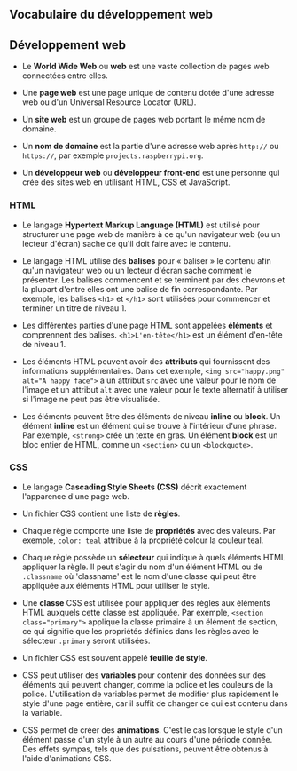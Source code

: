 ## Vocabulaire du développement web

## Développement web

- Le **World Wide Web** ou **web** est une vaste collection de pages web connectées entre elles.

- Une **page web** est une page unique de contenu dotée d'une adresse web ou d'un Universal Resource Locator (URL).

- Un **site web** est un groupe de pages web portant le même nom de domaine.

- Un **nom de domaine** est la partie d'une adresse web après `http://` ou `https://`, par exemple `projects.raspberrypi.org`.

- Un **développeur web** ou **développeur front-end** est une personne qui crée des sites web en utilisant HTML, CSS et JavaScript.

### HTML

- Le langage **Hypertext Markup Language (HTML)** est utilisé pour structurer une page web de manière à ce qu'un navigateur web (ou un lecteur d'écran) sache ce qu'il doit faire avec le contenu.

- Le langage HTML utilise des **balises** pour « baliser » le contenu afin qu'un navigateur web ou un lecteur d'écran sache comment le présenter. Les balises commencent et se terminent par des chevrons et la plupart d'entre elles ont une balise de fin correspondante. Par exemple, les balises `<h1>` et `</h1>` sont utilisées pour commencer et terminer un titre de niveau 1.

- Les différentes parties d'une page HTML sont appelées **éléments** et comprennent des balises. `<h1>L'en-tête</h1>` est un élément d'en-tête de niveau 1.

- Les éléments HTML peuvent avoir des **attributs** qui fournissent des informations supplémentaires. Dans cet exemple, `<img src="happy.png" alt="A happy face">` a un attribut `src` avec une valeur pour le nom de l'image et un attribut `alt` avec une valeur pour le texte alternatif à utiliser si l'image ne peut pas être visualisée.

- Les éléments peuvent être des éléments de niveau **inline** ou **block**. Un élément **inline** est un élément qui se trouve à l'intérieur d'une phrase. Par exemple, `<strong>` crée un texte en gras. Un élément **block** est un bloc entier de HTML, comme un `<section>` ou un `<blockquote>`.

### CSS

- Le langage **Cascading Style Sheets (CSS)** décrit exactement l'apparence d'une page web.

- Un fichier CSS contient une liste de **règles**.

- Chaque règle comporte une liste de **propriétés** avec des valeurs. Par exemple, `color: teal` attribue à la propriété colour la couleur teal.

- Chaque règle possède un **sélecteur** qui indique à quels éléments HTML appliquer la règle. Il peut s'agir du nom d'un élément HTML ou de `.classname` où 'classname' est le nom d'une classe qui peut être appliquée aux éléments HTML pour utiliser le style.

- Une **classe** CSS est utilisée pour appliquer des règles aux éléments HTML auxquels cette classe est appliquée. Par exemple, `<section class="primary">` applique la classe primaire à un élément de section, ce qui signifie que les propriétés définies dans les règles avec le sélecteur `.primary` seront utilisées.

- Un fichier CSS est souvent appelé **feuille de style**.

- CSS peut utiliser des **variables** pour contenir des données sur des éléments qui peuvent changer, comme la police et les couleurs de la police. L'utilisation de variables permet de modifier plus rapidement le style d'une page entière, car il suffit de changer ce qui est contenu dans la variable.

- CSS permet de créer des **animations**. C'est le cas lorsque le style d'un élément passe d'un style à un autre au cours d'une période donnée. Des effets sympas, tels que des pulsations, peuvent être obtenus à l'aide d'animations CSS.
